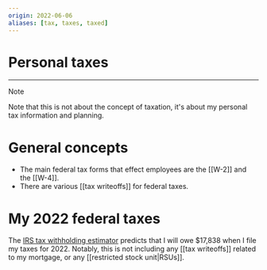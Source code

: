 ```yaml
---
origin: 2022-06-06
aliases: [tax, taxes, taxed]
---
```

# Personal taxes
---
> [!note]
> Note that this is not about the concept of taxation, it's about my personal tax information and planning. 

# General concepts
- The main federal tax forms that effect employees are the [[W-2]] and the [[W-4]]. 
- There are various [[tax writeoffs]] for federal taxes. 

# My 2022 federal taxes
The [IRS tax withholding estimator](https://apps.irs.gov/app/tax-withholding-estimator/about-you/) predicts that I will owe $17,838 when I file my taxes for 2022. Notably, this is not including any [[tax writeoffs]] related to my mortgage, or any [[restricted stock unit|RSUs]]. 
